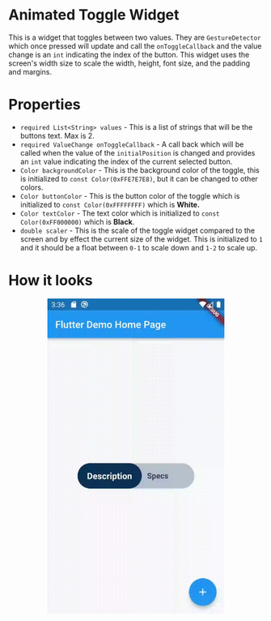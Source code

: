 # Animated Toggle Widget

This is a widget that toggles between two values. They are `GestureDetector` which once pressed will update and call the `onToggleCallback` and the value change is an  `int` indicating the index of the button. This widget uses the screen's width size to scale the width, height, font size, and the padding and margins.

# Properties

* `required List<String> values` - This is a list of strings that will be the buttons text. Max is 2.
* `required ValueChange onToggleCallback` - A call back which will be called when the value of the `initialPosition` is changed and provides an `int` value indicating the index of the current selected button.
* `Color backgroundColor` - This is the background color of the toggle, this is initialized to `const Color(0xFFE7E7E8)`, but it can be changed to other colors.
* `Color buttonColor` - This is the button color of the toggle which is initialized to `const Color(0xFFFFFFFF)` which is **White.**
* `Color textColor` - The text color which is initialized to `const Color(0xFF000000)` which is **Black**.
* `double scaler` - This is the scale of the toggle widget compared to the screen and by effect the current size of the widget. This is initialized to `1` and it should be a float between `0-1` to scale down and `1-2` to scale up.

# How it looks

<p align="center">
  <img src="toggle_animation.gif" width="350" title="App Screenshot">
</p>
